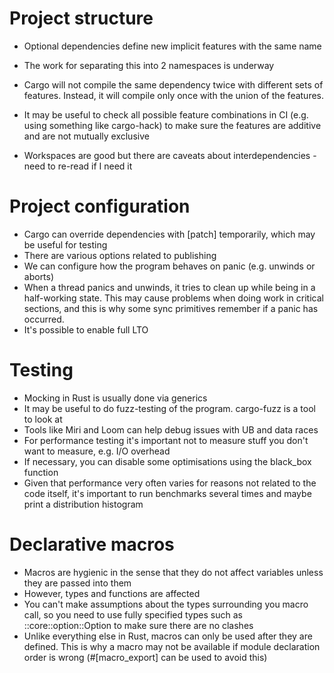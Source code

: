 # Project structure

- Optional dependencies define new implicit features with the same name
- The work for separating this into 2 namespaces is underway
- Cargo will not compile the same dependency twice with different sets of features. Instead, it will compile only once with the union of the features.
- It may be useful to check all possible feature combinations in CI (e.g. using something like cargo-hack) to make sure the features are additive and are not mutually exclusive

- Workspaces are good but there are caveats about interdependencies - need to re-read if I need it

# Project configuration

- Cargo can override dependencies with [patch] temporarily, which may be useful for testing
- There are various options related to publishing
- We can configure how the program behaves on panic (e.g. unwinds or aborts)
- When a thread panics and unwinds, it tries to clean up while being in a half-working state. This may cause problems when doing work in critical sections, and this is why some sync primitives remember if a panic has occurred.
- It's possible to enable full LTO

# Testing

- Mocking in Rust is usually done via generics
- It may be useful to do fuzz-testing of the program. cargo-fuzz is a tool to look at
- Tools like Miri and Loom can help debug issues with UB and data races
- For performance testing it's important not to measure stuff you don't want to measure, e.g. I/O overhead
- If necessary, you can disable some optimisations using the black_box function
- Given that performance very often varies for reasons not related to the code itself, it's important to run benchmarks several times and maybe print a distribution histogram

# Declarative macros

- Macros are hygienic in the sense that they do not affect variables unless they are passed into them
- However, types and functions are affected
- You can't make assumptions about the types surrounding you macro call, so you need to use fully specified types such as ::core::option::Option to make sure there are no clashes
- Unlike everything else in Rust, macros can only be used after they are defined. This is why a macro may not be available if module declaration order is wrong (#[macro_export] can be used to avoid this)
